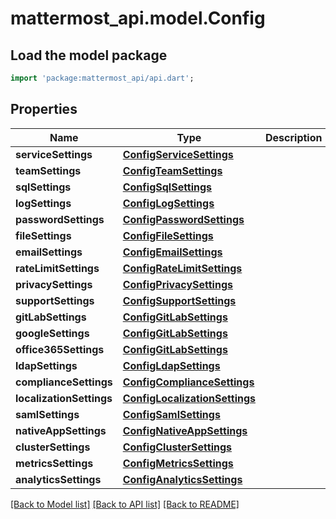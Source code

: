 # mattermost_api.model.Config

## Load the model package
```dart
import 'package:mattermost_api/api.dart';
```

## Properties
Name | Type | Description | Notes
------------ | ------------- | ------------- | -------------
**serviceSettings** | [**ConfigServiceSettings**](ConfigServiceSettings.md) |  | [optional] 
**teamSettings** | [**ConfigTeamSettings**](ConfigTeamSettings.md) |  | [optional] 
**sqlSettings** | [**ConfigSqlSettings**](ConfigSqlSettings.md) |  | [optional] 
**logSettings** | [**ConfigLogSettings**](ConfigLogSettings.md) |  | [optional] 
**passwordSettings** | [**ConfigPasswordSettings**](ConfigPasswordSettings.md) |  | [optional] 
**fileSettings** | [**ConfigFileSettings**](ConfigFileSettings.md) |  | [optional] 
**emailSettings** | [**ConfigEmailSettings**](ConfigEmailSettings.md) |  | [optional] 
**rateLimitSettings** | [**ConfigRateLimitSettings**](ConfigRateLimitSettings.md) |  | [optional] 
**privacySettings** | [**ConfigPrivacySettings**](ConfigPrivacySettings.md) |  | [optional] 
**supportSettings** | [**ConfigSupportSettings**](ConfigSupportSettings.md) |  | [optional] 
**gitLabSettings** | [**ConfigGitLabSettings**](ConfigGitLabSettings.md) |  | [optional] 
**googleSettings** | [**ConfigGitLabSettings**](ConfigGitLabSettings.md) |  | [optional] 
**office365Settings** | [**ConfigGitLabSettings**](ConfigGitLabSettings.md) |  | [optional] 
**ldapSettings** | [**ConfigLdapSettings**](ConfigLdapSettings.md) |  | [optional] 
**complianceSettings** | [**ConfigComplianceSettings**](ConfigComplianceSettings.md) |  | [optional] 
**localizationSettings** | [**ConfigLocalizationSettings**](ConfigLocalizationSettings.md) |  | [optional] 
**samlSettings** | [**ConfigSamlSettings**](ConfigSamlSettings.md) |  | [optional] 
**nativeAppSettings** | [**ConfigNativeAppSettings**](ConfigNativeAppSettings.md) |  | [optional] 
**clusterSettings** | [**ConfigClusterSettings**](ConfigClusterSettings.md) |  | [optional] 
**metricsSettings** | [**ConfigMetricsSettings**](ConfigMetricsSettings.md) |  | [optional] 
**analyticsSettings** | [**ConfigAnalyticsSettings**](ConfigAnalyticsSettings.md) |  | [optional] 

[[Back to Model list]](../README.md#documentation-for-models) [[Back to API list]](../README.md#documentation-for-api-endpoints) [[Back to README]](../README.md)


